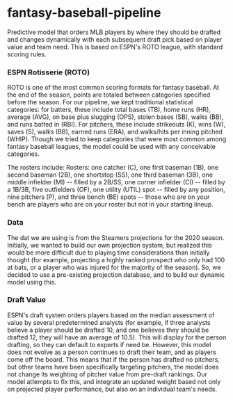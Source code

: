 # fantasy-baseball-pipeline

Predictive model that orders MLB players by where they should be drafted and changes dynamically with each subsequent draft pick based on player value and team need. This is based on ESPN's ROTO league, with standard scoring rules.

### ESPN Rotisserie (ROTO)

  ROTO is one of the most common scoring formats for fantasy baseball. At the end of the season, points are totaled between categories specified before the season. For our pipeline, we kept traditional statistical categories: for batters, these include total bases (TB), home runs (HR), average (AVG), on base plus slugging (OPS), stolen bases (SB), walks (BB), and runs batted in (RBI). For pitchers, these include strikeouts (K), wins (W), saves (S), walks (BB), earned runs (ERA), and walks/hits per inning pitched (WHIP). Though we tried to keep categories that were most common among fantasy baseball leagues, the model could be used with any conceivable categories. 

  The rosters include: Rosters: one catcher (C), one first baseman (1B), one second baseman (2B), one shortstop (SS), one third baseman (3B), one middle infielder (MI) -- filled by a 2B/SS, one corner infielder (CI) -- filled by a 1B/3B, five outfielders (OF), one utility (UTIL) spot -- filled by any position, nine pitchers (P), and three bench (BE) spots -- those who are on your bench are players who are on your roster but not in your starting lineup.


### Data

  The dat we are using is from the Steamers projections for the 2020 season. Initially, we wanted to build our own projection system, but realized this would be more difficult due to playing time considerations than initially thought (for example, projecting a highly ranked prospect who only had 100 at bats, or a player who was injured for the majority of the season). So, we decided to use a pre-existing projection database, and to build our dynamic model using this.


### Draft Value

ESPN's draft system orders players based on the median assessment of value by several predetermined analysts (for example, if three analysts believe a player should be drafted 10, and one believes they should be drafted 12, they will have an average of 10.5). This will display for the person drafting, so they can default to experts if need be. However, this model does not evolve as a person continues to draft their team, and as players come off the board. This means that if the person has drafted no pitchers, but other teams have been specifically targeting pitchers, the model does not change its weighting of pitcher value from pre-draft rankings. Our model attempts to fix this, and integrate an updated weight based not only on projected player performance, but also on an individual team's needs. 
